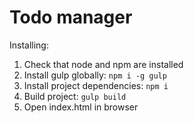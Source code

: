 # Todo manager

Installing:
1. Check that node and npm are installed
2. Install gulp globally: `npm i -g gulp`
3. Install project dependencies: `npm i` 
4. Build project: `gulp build`
5. Open index.html in browser
